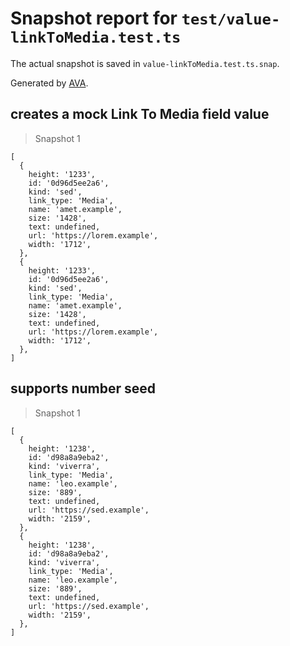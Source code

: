 # Snapshot report for `test/value-linkToMedia.test.ts`

The actual snapshot is saved in `value-linkToMedia.test.ts.snap`.

Generated by [AVA](https://avajs.dev).

## creates a mock Link To Media field value

> Snapshot 1

    [
      {
        height: '1233',
        id: '0d96d5ee2a6',
        kind: 'sed',
        link_type: 'Media',
        name: 'amet.example',
        size: '1428',
        text: undefined,
        url: 'https://lorem.example',
        width: '1712',
      },
      {
        height: '1233',
        id: '0d96d5ee2a6',
        kind: 'sed',
        link_type: 'Media',
        name: 'amet.example',
        size: '1428',
        text: undefined,
        url: 'https://lorem.example',
        width: '1712',
      },
    ]

## supports number seed

> Snapshot 1

    [
      {
        height: '1238',
        id: 'd98a8a9eba2',
        kind: 'viverra',
        link_type: 'Media',
        name: 'leo.example',
        size: '889',
        text: undefined,
        url: 'https://sed.example',
        width: '2159',
      },
      {
        height: '1238',
        id: 'd98a8a9eba2',
        kind: 'viverra',
        link_type: 'Media',
        name: 'leo.example',
        size: '889',
        text: undefined,
        url: 'https://sed.example',
        width: '2159',
      },
    ]
